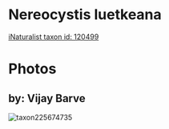 
Nereocystis luetkeana
=====================
  
[iNaturalist taxon id: 120499](https://www.inaturalist.org/taxa/120499)
# Photos

## by: Vijay Barve
  
![taxon225674735](https://inaturalist-open-data.s3.amazonaws.com/photos/241848483/medium.jpeg)